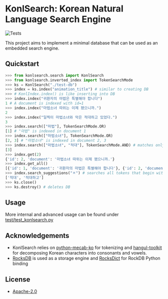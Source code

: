 # KonlSearch: Korean Natural Language Search Engine
![Tests](https://github.com/handrake/KonlSearch/actions/workflows/tests.yml/badge.svg?branch=master)

This project aims to implement a minimal database that can be used as an embedded search engine.

## Quickstart

```python
>>> from konlsearch.search import KonlSearch
>>> from konlsearch.inverted_index import TokenSearchMode
>>> ks = KonlSearch("./test-db")
>>> index = ks.index("animation_title") # similar to creating DB
>>> # KonlIndex.index() is like inserting into DB
>>> index.index("귀환자의 마법은 특별해야 합니다")
1 # A document is indexed with id=1
>>> index.index("마법소녀 따위는 이제 됐으니까.")
2
>>> index.index("일찍이 마법소녀와 악은 적대하고 있었다.")
3
>>> index.search(["마법"], TokenSearchMode.OR)
[1] # "마법" is indexed in document 1
>>> index.search(["마법소녀"], TokenSearchMode.OR)
[2, 3] # "마법소녀" is indexed in document 2, 3
>>> index.search(["마법소녀", "적대"], TokenSearchMode.AND) # matches only documents that have both "마법소녀" and "적대"
[3]
>>> index.get(2)
{'id': 2, 'document': '마법소녀 따위는 이제 됐으니까.'}
>>> index.get_all()
[{'id': 1, 'document': '귀환자의 마법은 특별해야 합니다'}, {'id': 2, 'document': '마법소녀 따위는 이제 됐으니까.'}, {'id': 3, 'document': '일찍이 마법소녀와 악은 적대고 있었다.'}]
>>> index.search_suggestions("ㅈ") # searches all tokens that begin with 'ㅈ', useful for autocomplete
['적대', '적대하고']
>>> ks.close()
>>> ks.destroy() # deletes DB
```

## Usage

More internal and advanced usage can be found under [test/test_konlsearch.py](test/test_konlsearch.py)

## Acknowledgements

- KonlSearch relies on [python-mecab-ko](https://github.com/jonghwanhyeon/python-mecab-ko) for tokenizing and [hangul-toolkit](https://github.com/bluedisk/hangul-toolkit) for decomposing Korean characters into consonants and vowels.
- [RocksDB](https://github.com/facebook/rocksdb) is used as a storage engine and [RocksDict](https://github.com/Congyuwang/RocksDict) for RockDB Python binding

## License

- [Apache-2.0](LICENSE)

